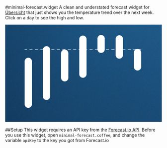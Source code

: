 #minimal-forecast.widget
A clean and understated forecast widget for [Übersicht][uber] that just shows you the temperature trend over the next week. Click on a day to see the high and low. 

![Screenshot of widget](screenshot.png)

##Setup
This widget requires an API key from the [Forecast.io API][api]. Before you use this widget, open `minimal-forecast.coffee`, and change the variable `apiKey` to the key you got from Forecast.io

[api]: http://developer.forecast.io
[uber]: http://tracesof.net/uebersicht
